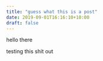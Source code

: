 ```yaml
---
title: "guess what this is a post"
date: 2019-09-01T16:16:10+10:00
draft: false
---
```

hello there 

testing this shit out 
